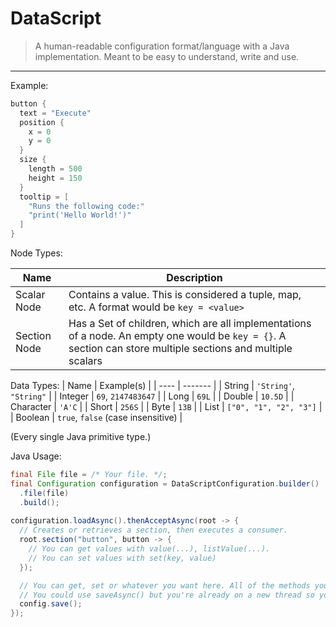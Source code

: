 # DataScript
> A human-readable configuration format/language with a Java implementation. Meant to be easy to understand, write and use.

---

Example:
```kt
button {
  text = "Execute"
  position {
    x = 0
    y = 0
  }
  size {
    length = 500
    height = 150
  }
  tooltip = [
    "Runs the following code:"
    "print('Hello World!')"
  ]
}
```

Node Types:

| Name         | Description                                                                                                                                                  |
| ---          | ---                                                                                                                                                          |
| Scalar Node  | Contains a value. This is considered a tuple, map, etc. A format would be `key = <value>`                                                                    |
| Section Node | Has a Set of children, which are all implementations of a node. An empty one would be `key = {}`. A section can store multiple sections and multiple scalars |

Data Types:
| Name | Example(s) |
| ---- | ------- |
| String | `'String'`, `"String"` |
| Integer | `69`, `2147483647` |
| Long | `69L` |
| Double | `10.5D` |
| Character | `'A'C` |
| Short | `256S` |
| Byte | `13B` |
| List | `["0", "1", "2", "3"]` |
| Boolean | `true`, `false` (case insensitive) |

(Every single Java primitive type.)

Java Usage:
```java
final File file = /* Your file. */;
final Configuration configuration = DataScriptConfiguration.builder()
  .file(file)
  .build();
 
configuration.loadAsync().thenAcceptAsync(root -> {
  // Creates or retrieves a section, then executes a consumer.
  root.section("button", button -> {
    // You can get values with value(...), listValue(...).
    // You can set values with set(key, value)
  });

  // You can get, set or whatever you want here. All of the methods you need are in ConfigSection
  // You could use saveAsync() but you're already on a new thread so you would join() or just waste additional time.
  config.save();
});
```
